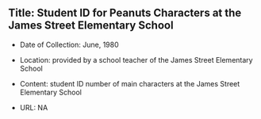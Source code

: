 ## Title: Student ID for Peanuts Characters at the James Street Elementary School

- Date of Collection: June, 1980

- Location: provided by a school teacher of the James Street Elementary School

- Content: student ID number of main characters at the James Street Elementary School

- URL: NA
